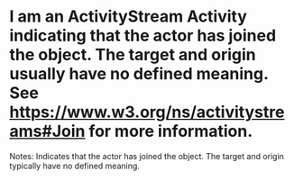 I am an ActivityStream Activity indicating that the actor has joined the object. The target and origin usually have no defined meaning. See https://www.w3.org/ns/activitystreams#Join for more information.
==========
 Notes: 
              Indicates that the actor has joined the
              object. The target and
              origin typically have no defined meaning.
             
